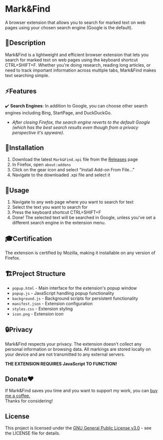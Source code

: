 # Mark&Find

A browser extension that allows you to search for marked text on web pages using your chosen search engine (Google is the default).

## 📝Description

Mark&Find is a lightweight and efficient browser extension that lets you search for marked text on web pages using the keyboard shortcut CTRL+SHIFT+F. Whether you're doing research, reading long articles, or need to track important information across multiple tabs, Mark&Find makes text searching simple.

## ⚡Features

✔️ **Search Engines**: In addition to Google, you can choose other search engines including Bing, StartPage, and DuckDuckGo.
- *After closing Firefox, the search engine reverts to the default Google (which has the best search results even though from a privacy perspective it's spyware).*

## 🔧Installation

1. Download the latest `Mark&Find.xpi` file from the [Releases](https://github.com/Mar-Pol/MarkAndFind/releases) page
2. In Firefox, open `about:addons`
3. Click on the gear icon and select "Install Add-on From File..."
4. Navigate to the downloaded .xpi file and select it

## 🚀Usage

1. Navigate to any web page where you want to search for text
2. Select the text you want to search for
3. Press the keyboard shortcut CTRL+SHIFT+F
4. Done! The selected text will be searched in Google, unless you've set a different search engine in the extension menu.

## 🎓Certification

The extension is certified by Mozilla, making it installable on any version of Firefox.

## 🏗️Project Structure

- `popup.html` - Main interface for the extension's popup window
- `popup.js` - JavaScript handling popup functionality
- `background.js` - Background scripts for persistent functionality
- `manifest.json` - Extension configuration
- `styles.css` - Extension styling
- `icon.png` - Extension icon

## 🔒Privacy

Mark&Find respects your privacy. The extension doesn't collect any personal information or browsing data. All markings are stored locally on your device and are not transmitted to any external servers.

**THE EXTENSION REQUIRES JavaScript TO FUNCTION!**

## Donate❤️

If Mark&Find saves you time and you want to support my work, you can [buy me a coffee.](https://revolut.me/marp0l)  
Thanks for considering!

## License

This project is licensed under the [GNU General Public License v3.0](LICENSE) - see the LICENSE file for details.
